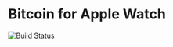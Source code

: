 # Bitcoin for Apple Watch

[![Build Status](https://travis-ci.org/intelliot/BitWatch.svg?branch=master)](https://travis-ci.org/intelliot/BitWatch)
